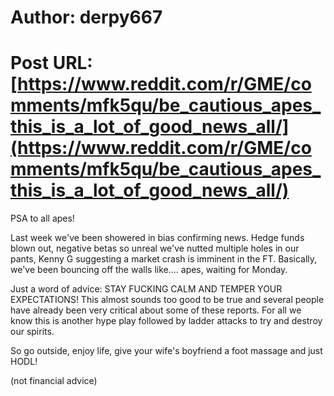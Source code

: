 # Author: derpy667
# Post URL: [https://www.reddit.com/r/GME/comments/mfk5qu/be_cautious_apes_this_is_a_lot_of_good_news_all/](https://www.reddit.com/r/GME/comments/mfk5qu/be_cautious_apes_this_is_a_lot_of_good_news_all/)


PSA to all apes!   


Last week we've been showered in bias confirming news. Hedge funds blown out, negative betas so unreal we've nutted multiple holes in our pants, Kenny G suggesting a market crash is imminent in the FT. Basically, we've been bouncing off the walls like.... apes, waiting for Monday.   


Just a word of advice: STAY FUCKING CALM AND TEMPER YOUR EXPECTATIONS! This almost sounds too good to be true and several people have already been very critical about some of these reports. For all we know this is another hype play followed by ladder attacks to try and destroy our spirits.   


So go outside, enjoy life, give your wife's boyfriend a foot massage and just HODL!   


(not financial advice)